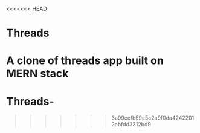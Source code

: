 <<<<<<< HEAD
# Threads
A clone of threads app built on MERN stack
=======
# Threads-
>>>>>>> 3a99ccfb59c5c2a9f0da42422012abfdd3312bd9
